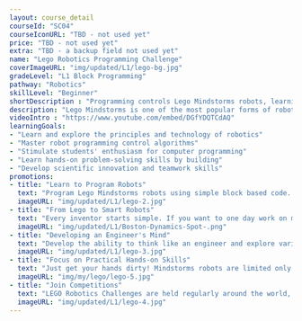 ```yaml
---
layout: course_detail
courseId: "SC04"
courseIconURL: "TBD - not used yet"
price: "TBD - not used yet"
extra: "TBD - a backup field not used yet"
name: "Lego Robotics Programming Challenge"
coverImageURL: "img/updated/L1/lego-bg.jpg"
gradeLevel: "L1 Block Programming"
pathway: "Robotics"
skillLevel: "Beginner"
shortDescription : "Programming controls Lego Mindstorms robots, learning the principles of programming through challenges, and make programming more interesting."
description: "Lego Mindstorms is one of the most popular forms of robotics around the world, known for its accessibility and simplicity. In this summer course, we challenge students to create useful, practical, and noteworthy inventions using the Lego Mindstorms building kit. Students will learn to use a variety of sensors such as levers, gears, motors, and infrared light, and learn various modules and programming logic. With hands-on learning, students can fully stimulate their imagination, enhance their creative talents, and improve their logical thinking, communication, and problem-solving skills."
videoIntro : "https://www.youtube.com/embed/DGfYDQTCdAQ"
learningGoals:
- "Learn and explore the principles and technology of robotics"
- "Master robot programming control algorithms"
- "Stimulate students' enthusiasm for computer programming"
- "Learn hands-on problem-solving skills by building"
- "Develop scientific innovation and teamwork skills"
promotions:
- title: "Learn to Program Robots"
  text: "Program Lego Mindstorms robots using simple block based code. Learn the principles of programming through challenges, and making programming more interesting and fun."
  imageURL: "img/updated/L1/lego-2.jpg"
- title: "From Lego to Smart Robots"
  text: "Every inventor starts simple. If you want to one day work on more complex robotics, LEGO Mindstorms is a great way to start."
  imageURL: "img/updated/L1/Boston-Dynamics-Spot-.png"
- title: "Developing an Engineer's Mind"
  text: "Develop the ability to think like an engineer and explore various ways to have robots complete complex tasks through hands on learning."
  imageURL: "img/updated/L1/lego-3.jpg"
- title: "Focus on Practical Hands-on Skills"
  text: "Just get your hands dirty! Mindstorms robots are limited only by the imagination of the builder and programmer."
  imageURL: "img/my/lego/lego-5.jpg"
- title: "Join Competitions"
  text: "LEGO Robotics Challenges are held regularly around the world, and the best reason to learn is to compete and exchange with other students."
  imageURL: "img/updated/L1/lego-4.jpg"
---
```

